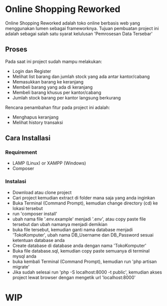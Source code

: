 # Online Shopping Reworked
Online Shopping Reworked adalah toko online berbasis web yang menggunakan lumen sebagai frameworknya. Tujuan pembuatan project ini adalah sebagai salah satu syarat kelulusan 'Pemrosesan Data Tersebar'

## Proses
Pada saat ini project sudah mampu melakukan:
- Login dan Register
- Melihat list barang dan jumlah stock yang ada antar kantor/cabang
- Memasukkan barang ke keranjang
- Membeli barang yang ada di keranjang
- Membeli barang khusus per kantor/cabang
- Jumlah stock barang per kantor langsung berkurang

Rencana penambahan fitur pada project ini adalah:
- Menghapus keranjang
- Melihat history transaksi

## Cara Installasi
### Requirement
- LAMP (Linux) or XAMPP (Windows)
- Composer

### Instalasi
- Download atau clone project
- Cari project kemudian extract di folder mana saja yang anda inginkan
- Buka Terminal (Command Prompt), kemudian change directory (cd) ke lokasi tersebut
- run 'composer install'
- ubah nama file '.env.example' menjadi '.env', atau copy paste file tersebut dan ubah namanya menjadi demikian
- buka file tersebut, kemudian ganti nama database menjadi 'TokoKomputer', ubah nama DB_Username dan DB_Password sesuai ketentuan database anda
- Create database di database anda dengan nama 'TokoKomputer'
- Buka file database.sql, kemudian copy paste semuanya di terminal mysql anda
- buka kembali Terminal (Command Prompt), kemudian run 'php artisan migrate'
- Jika sudah selesai run 'php -S localhost:8000 -t public', kemudian akses project lewat browser dengan mengetik url 'localhost:8000'

# WIP
